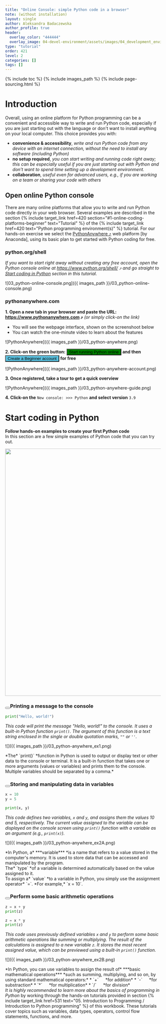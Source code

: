```yaml
---
title: "Online Console: simple Python code in a browser"
note: (without installation)
layout: single
author: Aleksandra Badaczewska
author_profile: true
header:
  overlay_color: "444444"
  overlay_image: 04-devel-environment/assets/images/04_development_envir_banner.png
type: "tutorial"
order: 421
level: 2
categories: []
tags: []
---
```


{% include toc %}
{% include images_path %}
{% include page-sourcing.html %}


# Introduction

Overall, using an online platform for Python programming can be a convenient and accessible way to write and run Python code, especially if you are just starting out with the language or don't want to install anything on your local computer. This choice provides you with:
* <b>convenience & accessibility</b>, *write and run Python code from any device with an internet connection, without the need to install any software (including Python)*
* <b>no setup required</b>, *you can start writing and running code right away; this can be especially useful if you are just starting out with Python and don't want to spend time setting up a development environment.*
* <b>collaboration</b>, *useful even for advanced users, e.g., if you are working on a team or sharing your code with others*


## Open online Python console

There are many online platforms that allow you to write and run Python code directly in your web browser. Several examples are described in the section {% include target_link href=420 section="#1-online-coding-platforms-beginner" text="Tutorial" %} of the {% include target_link href=420 text="Python programming environment(s)" %} tutorial. For our hands-on exercise we select the <a href="https://www.pythonanywhere.com/" target="_blank">PythonAnywhere  ⤴</a> web platform [by Anaconda], using its basic plan to get started with Python coding for free. <br>

### <b class="prefix-2"></b>python.org/shell

*If you want to start right away without creating any free account, open the Python console online at <a href="https://www.python.org/shell/" target="_blank">https://www.python.org/shell/  ⤴</a> and go straight to [Start coding in Python](#start-coding-in-python) section in this tutorial.*

![03_python-online-console.png]({{ images_path }}/03_python-online-console.png)


### <b class="prefix-2"></b>pythonanywhere.com

**1. Open a new tab in your browser and paste the URL: <a href="https://www.pythonanywhere.com" target="_blank">https://www.pythonanywhere.com  ⤴</a>** *(or simply click-on the link)*

* You will see the webpage interface, shown on the screenshoot below
* You can watch the one-minute video to learn about the features

![PythonAnywhere]({{ images_path }}/03_python-anywhere.png)

**2. Click-on the green button:** <button class="btn c-white" style="background-color: green;">Start running Python online</button> **and then** <button class="btn c-white" style="background-color: #5bc0de;">Create a Beginner account</button> **for free**

![PythonAnywhere]({{ images_path }}/03_python-anywhere-account.png)

**3. Once registered, take a tour to get a quick overview**

![PythonAnywhere]({{ images_path }}/03_python-anywhere-guide.png)

**4. Click-on the** `New console: >>> Python` **and select version** `3.9`


# Start coding in Python

**Follow hands-on examples to create your first Python code** <br>
In this section are a few simple examples of Python code that you can try out.

<img width="800" src="{{ images_path }}/03_python-anywhere.gif">


### <button class="btn example before" data-before="EXAMPLE 1"></button><base class="mb">Printing a message to the console

```python
print("Hello, world!")
```

*This code will print the message "Hello, world!" to the console. It uses a built-in Python function `print()`. The argument of this function is a text string enclosed in the single or double quotation marks, `""` or `''`.*

![]({{ images_path }}/03_python-anywhere_ex1.png)

<div class="note" markdown="1">
*The* `print()` *function in Python is used to output or display text or other data to the console or terminal. It is a built-in function that takes one or more arguments (values or variables) and prints them to the console. Multiple variables should be separated by a comma.*
</div>

### <button class="btn example before" data-before="EXAMPLE 2"></button><base class="mb">Storing and manipulating data in variables

```python
x = 10
y = 5

print(x, y)
```

*This code defines two variables, `x` and `y`, and assigns them the values 10 and 5, respectively. The current value assigned to the variable can be displayed on the console screen using `print()` function with a variable as an argument (e.g., `print(x)`).*

![]({{ images_path }}/03_python-anywhere_ex2A.png)

<div class="note" markdown="1">
*In Python, a* ***variable*** *is a name that refers to a value stored in the computer's memory. It is used to store data that can be accessed and manipulated by the program. <br> The* `type` *of a variable is determined automatically based on the value assigned to it. <br> To assign a* `value` *to a variable in Python, you simply use the assignment operator* `=`. *For example,* `x = 10`.
</div>

### <button class="btn example before" data-before="EXAMPLE 3"></button><base class="mb">Perform some basic arithmetic operations

```python
z = x + y
print(z)

z = x * y
print(z)
```

*This code uses previously defined variables `x` and `y` to perform some basic arithmetic operations like summing or multiplying. The result of the calculations is assigned to a new variable `z`. It stores the most recent assigned value, which can be previewed using a built-in `print()` function.*

![]({{ images_path }}/03_python-anywhere_ex2B.png)

<div class="note" markdown="1">
*In Python, you can use variables to assign the result of* ***basic mathematical operations*** *such as summing, multiplying, and so on, by using standard mathematical operators:*
* `+` &emsp; *for addition*
* `-` &emsp; *for substraction*
* `*` &emsp; *for multiplication*
* `/` &emsp; *for division*
</div>


<div class="more" markdown="1">
<i class="c-alert">It is highly recommended to learn more about the basics of programming in Python</i> by working through the hands-on tutorials provided in section {% include target_link href=531 text="05. Introduction to Programming / Introduction to Python programming" %} of this workbook. These tutorials cover topics such as variables, data types, operators, control flow statements, functions, and more.
</div>
